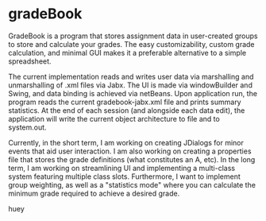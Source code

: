 # gradeBook

GradeBook is a program that stores assignment data in user-created groups to store and calculate your grades. The easy customizability, custom grade calculation, and minimal GUI makes it a preferable alternative to a simple spreadsheet.

The current implementation reads and writes user data via marshalling and unmarshalling of .xml files via Jabx. The UI is made via windowBuilder and Swing, and data binding is achieved via netBeans. Upon application run, the program reads the current gradebook-jabx.xml file and prints summary statistics. At the end of each session (and alongside each data edit), the application will write the current object architecture to file and to system.out.

Currently, in the short term, I am working on creating JDialogs for minor events that aid user interaction. I am also working on creating a properties file that stores the grade definitions (what constitutes an A, etc). In the long term, I am working on streamlining UI and implementing a multi-class system featuring multiple class slots. Furthermore, I want to implement group weighting, as well as a "statistics mode" where you can calculate the minimum grade required to achieve a desired grade.

huey 
